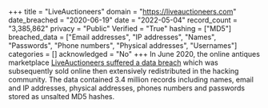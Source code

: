 +++
title = "LiveAuctioneers"
domain = "https://liveauctioneers.com"
date_breached = "2020-06-19"
date = "2022-05-04"
record_count = "3,385,862"
privacy = "Public"
Verified = "True"
hashing = ["MD5"]
breached_data = ["Email addresses", "IP addresses", "Names", "Passwords", "Phone numbers", "Physical addresses", "Usernames"]
categories = []
acknowledged = "No"
+++
In June 2020, the online antiques marketplace <a href="https://portswigger.net/daily-swig/liveauctioneers-data-breach-millions-of-cracked-passwords-for-sale-say-researchers" target="_blank" rel="noopener">LiveAuctioneers suffered a data breach</a> which was subsequently sold online then extensively redistributed in the hacking community. The data contained 3.4 million records including names, email and IP addresses, physical addresses, phones numbers and passwords stored as unsalted MD5 hashes.

